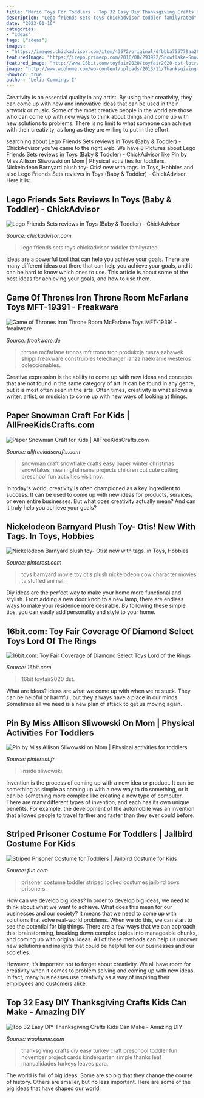 ```yaml
---
title: "Mario Toys For Toddlers - Top 32 Easy Diy Thanksgiving Crafts Kids Can Make"
description: "Lego friends sets toys chickadvisor toddler familyrated"
date: "2023-01-16"
categories:
- "ideas"
tags: ["ideas"]
images:
- "https://images.chickadvisor.com/item/43672/original/dfbbba755779aa282735fabed9024409.jpg"
featuredImage: "https://irepo.primecp.com/2016/08/293922/Snowflake-Snowman-Craft-for-Kids-Nov-24-2015-2-07-PM_Large600_ID-1805065.jpg?v=1805065"
featured_image: "http://www.16bit.com/toyfair2020/toyfair2020-dst-lotr/toyfair2020-dst-lotr5.jpg"
image: "http://www.woohome.com/wp-content/uploads/2013/11/Thanksgiving-Crafts-Kids-Can-Make-3.jpg"
ShowToc: true
author: "Lelia Cummings I"
---
```



Creativity is an essential quality in any artist. By using their creativity, they can come up with new and innovative ideas that can be used in their artwork or music. Some of the most creative people in the world are those who can come up with new ways to think about things and come up with new solutions to problems. There is no limit to what someone can achieve with their creativity, as long as they are willing to put in the effort.

	

		
searching about Lego Friends Sets reviews in Toys (Baby &amp; Toddler) - ChickAdvisor you've came to the right web. We have 8 Pictures about Lego Friends Sets reviews in Toys (Baby &amp; Toddler) - ChickAdvisor like Pin by Miss Allison Sliwowski on Mom | Physical activities for toddlers, Nickelodeon Barnyard plush toy- Otis! new with tags. in Toys, Hobbies and also Lego Friends Sets reviews in Toys (Baby &amp; Toddler) - ChickAdvisor. Here it is:
		
    
## Lego Friends Sets Reviews In Toys (Baby &amp; Toddler) - ChickAdvisor

<img loading=lazy src="https://images.chickadvisor.com/item/43672/original/dfbbba755779aa282735fabed9024409.jpg" onerror="this.onerror=null;this.src='https://tse2.mm.bing.net/th?id=OIP.W0V2cQnmRlJpmGMA5-WTLgHaJ4&amp;pid=15.1';" alt="Lego Friends Sets reviews in Toys (Baby &amp; Toddler) - ChickAdvisor">

_Source: chickadvisor.com_

>lego friends sets toys chickadvisor toddler familyrated. 

	

Ideas are a powerful tool that can help you achieve your goals. There are many different ideas out there that can help you achieve your goals, and it can be hard to know which ones to use. This article is about some of the best ideas for achieving your goals, and how to use them.

    
## Game Of Thrones Iron Throne Room McFarlane Toys MFT-19391 - Freakware

<img loading=lazy src="https://www.freakware.de/shop/abilder/mft-19391_9.jpg" onerror="this.onerror=null;this.src='https://tse2.mm.bing.net/th?id=OIP.th2x8V6Gch3sAyb_r9hKPgHaE2&amp;pid=15.1';" alt="Game of Thrones Iron Throne Room McFarlane Toys MFT-19391 - freakware">

_Source: freakware.de_

>throne mcfarlane tronos mft trono tron produkcja rusza zabawek shippi freakware construibles telecharger lanza naekranie westeros coleccionables. 

	

Creative expression is the ability to come up with new ideas and concepts that are not found in the same category of art. It can be found in any genre, but it is most often seen in the arts. Often times, creativity is what allows a writer, artist, or musician to come up with new ways of looking at things.

    
## Paper Snowman Craft For Kids | AllFreeKidsCrafts.com

<img loading=lazy src="https://irepo.primecp.com/2016/08/293922/Snowflake-Snowman-Craft-for-Kids-Nov-24-2015-2-07-PM_Large600_ID-1805065.jpg?v=1805065" onerror="this.onerror=null;this.src='https://tse3.mm.bing.net/th?id=OIP.5L5atQxipHvlJu49S-k94QHaJ9&amp;pid=15.1';" alt="Paper Snowman Craft for Kids | AllFreeKidsCrafts.com">

_Source: allfreekidscrafts.com_

>snowman craft snowflake crafts easy paper winter christmas snowflakes meaningfulmama projects children cut cute cutting preschool fun activities visit nov. 

	

In today's world, creativity is often championed as a key ingredient to success. It can be used to come up with new ideas for products, services, or even entire businesses. But what does creativity actually mean? And can it truly help you achieve your goals?

    
## Nickelodeon Barnyard Plush Toy- Otis! New With Tags. In Toys, Hobbies

<img loading=lazy src="https://i.pinimg.com/736x/12/1b/f8/121bf827bc04ae8312f831f706da66c6.jpg" onerror="this.onerror=null;this.src='https://tse2.mm.bing.net/th?id=OIP.o1Y0cEMPCOT-NX5hC5Y5XAHaJ3&amp;pid=15.1';" alt="Nickelodeon Barnyard plush toy- Otis! new with tags. in Toys, Hobbies">

_Source: pinterest.com_

>toys barnyard movie toy otis plush nickelodeon cow character movies tv stuffed animal. 

	

Diy ideas are the perfect way to make your home more functional and stylish. From adding a new door knob to a new lamp, there are endless ways to make your residence more desirable. By following these simple tips, you can easily add personality and style to your home.

    
## 16bit.com: Toy Fair Coverage Of Diamond Select Toys Lord Of The Rings

<img loading=lazy src="http://www.16bit.com/toyfair2020/toyfair2020-dst-lotr/toyfair2020-dst-lotr5.jpg" onerror="this.onerror=null;this.src='https://tse3.mm.bing.net/th?id=OIP.L-G8c_diL7vZOINsnFWEeQHaJ4&amp;pid=15.1';" alt="16bit.com: Toy Fair Coverage of Diamond Select Toys Lord of the Rings">

_Source: 16bit.com_

>16bit toyfair2020 dst. 

	

What are ideas?
Ideas are what we come up with when we're stuck. They can be helpful or harmful, but they always have a place in our minds. Sometimes all we need is a new plan of attack to get us moving again.

    
## Pin By Miss Allison Sliwowski On Mom | Physical Activities For Toddlers

<img loading=lazy src="https://i.pinimg.com/736x/a2/73/4a/a2734ab15e70aa3eda35a091197a1e49.jpg" onerror="this.onerror=null;this.src='https://tse1.mm.bing.net/th?id=OIP.mA8vmAT0VwiS4IY2s0HjIAHaNK&amp;pid=15.1';" alt="Pin by Miss Allison Sliwowski on Mom | Physical activities for toddlers">

_Source: pinterest.fr_

>inside sliwowski. 

	

Invention is the process of coming up with a new idea or product. It can be something as simple as coming up with a new way to do something, or it can be something more complex like creating a new type of computer. There are many different types of invention, and each has its own unique benefits. For example, the development of the automobile was an invention that allowed people to travel farther and faster than they ever could before.

    
## Striped Prisoner Costume For Toddlers | Jailbird Costume For Kids

<img loading=lazy src="https://images.fun.com/products/4856/2-1-102030/striped-prisoner-toddler-costume-alt1.jpg" onerror="this.onerror=null;this.src='https://tse2.mm.bing.net/th?id=OIP.36wVxmzPuH8UHBzB3St_qAHaKl&amp;pid=15.1';" alt="Striped Prisoner Costume for Toddlers | Jailbird Costume for Kids">

_Source: fun.com_

>prisoner costume toddler striped locked costumes jailbird boys prisoners. 

	

How can we develop big ideas?
In order to develop big ideas, we need to think about what we want to achieve. What does this mean for our businesses and our society? It means that we need to come up with solutions that solve real-world problems. When we do this, we can start to see the potential for big things.
There are a few ways that we can approach this: brainstorming, breaking down complex topics into manageable chunks, and coming up with original ideas. All of these methods can help us uncover new solutions and insights that could be helpful for our businesses and our societies.

However, it’s important not to forget about creativity. We all have room for creativity when it comes to problem solving and coming up with new ideas. In fact, many businesses use creativity as a way of inspiring their employees and customers alike.

    
## Top 32 Easy DIY Thanksgiving Crafts Kids Can Make - Amazing DIY

<img loading=lazy src="http://www.woohome.com/wp-content/uploads/2013/11/Thanksgiving-Crafts-Kids-Can-Make-3.jpg" onerror="this.onerror=null;this.src='https://tse1.mm.bing.net/th?id=OIP.NRj5gPZTk6OYo8oqFRoG2gHaLG&amp;pid=15.1';" alt="Top 32 Easy DIY Thanksgiving Crafts Kids Can Make - Amazing DIY">

_Source: woohome.com_

>thanksgiving crafts diy easy turkey craft preschool toddler fun november project cards kindergarten simple thanks leaf manualidades turkeys leaves para. 

	

The world is full of big ideas. Some are so big that they change the course of history. Others are smaller, but no less important. Here are some of the big ideas that have shaped our world.

